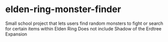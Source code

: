 # elden-ring-monster-finder
Small school project that lets users find random monsters to fight or search for certain items within Elden Ring
Does not include Shadow of the Erdtree Expansion
